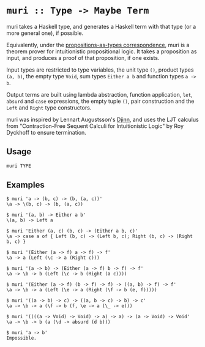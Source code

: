 # `muri :: Type -> Maybe Term`

muri takes a Haskell type, and generates a Haskell term with that type (or a more general one), if possible.

Equivalently, under the [propositions-as-types correspondence](https://en.wikipedia.org/wiki/Curry%E2%80%93Howard_correspondence), muri is a theorem prover for intuitionistic propositional logic. It takes a proposition as input, and produces a proof of that proposition, if one exists.

Input types are restricted to type variables, the unit type `()`, product types `(a, b)`, the empty type `Void`, sum types `Either a b` and function types `a -> b`.

Output terms are built using lambda abstraction, function application, `let`, `absurd` and `case` expressions, the empty tuple `()`, pair construction and the `Left` and `Right` type constructors.

muri was inspired by Lennart Augustsson's [Djinn](https://github.com/augustss/djinn), and uses the LJT calculus from "Contraction-Free Sequent Calculi for Intuitionistic Logic" by Roy Dyckhoff to ensure termination.

## Usage

```sh
muri TYPE
```

## Examples

```
$ muri 'a -> (b, c) -> (b, (a, c))'
\a -> \(b, c) -> (b, (a, c))
```

```
$ muri '(a, b) -> Either a b'
\(a, b) -> Left a
```

```
$ muri 'Either (a, c) (b, c) -> (Either a b, c)'
\a -> case a of { Left (b, c) -> (Left b, c); Right (b, c) -> (Right b, c) }
```

```
$ muri '(Either (a -> f) a -> f) -> f'
\a -> a (Left (\c -> a (Right c)))
```

```
$ muri '(a -> b) -> (Either (a -> f) b -> f) -> f'
\a -> \b -> b (Left (\c -> b (Right (a c))))
```

```
$ muri '(Either (a -> f) (b -> f) -> f) -> ((a, b) -> f) -> f'
\a -> \b -> a (Left (\e -> a (Right (\f -> b (e, f)))))
```

```
$ muri '((a -> b) -> c) -> ((a, b -> c) -> b) -> c'
\a -> \b -> a (\f -> b (f, \e -> a (\_ -> e)))
```

```
$ muri '((((a -> Void) -> Void) -> a) -> a) -> (a -> Void) -> Void'
\a -> \b -> b (a (\d -> absurd (d b)))
```

```
$ muri 'a -> b'
Impossible.
```

